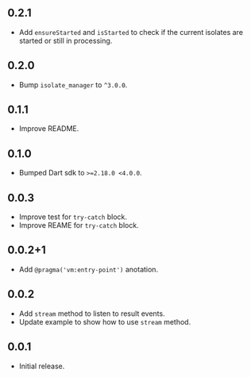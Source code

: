 ## 0.2.1

* Add `ensureStarted` and `isStarted` to check if the current isolates are started or still in processing.

## 0.2.0

* Bump `isolate_manager` to `^3.0.0`.

## 0.1.1

* Improve README.

## 0.1.0

* Bumped Dart sdk to `>=2.18.0 <4.0.0`.

## 0.0.3

* Improve test for `try-catch` block.
* Improve REAME for `try-catch` block.

## 0.0.2+1

* Add `@pragma('vm:entry-point')` anotation.

## 0.0.2

* Add `stream` method to listen to result events.
* Update example to show how to use `stream` method.

## 0.0.1

* Initial release.
